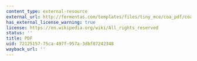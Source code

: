 ```yaml
---
content_type: external-resource
external_url: http://fermentas.com/templates/files/tiny_mce/coa_pdf/coa_ef0511.pdf
has_external_license_warning: true
license: https://en.wikipedia.org/wiki/All_rights_reserved
status: ''
title: PDF
uid: 72125157-75ca-497f-957a-3dbf07242348
wayback_url: ''
---
```

